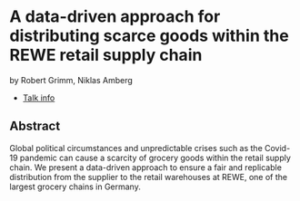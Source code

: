 # A data-driven approach for distributing scarce goods within the REWE retail supply chain
by Robert Grimm, Niklas Amberg
* [Talk info](https://amsterdam2023.pydata.org/cfp/talk/7UCW7S/)
## Abstract
Global political circumstances and unpredictable crises such as the Covid-19 pandemic can cause a scarcity of grocery goods within the retail supply chain. We present a data-driven approach to ensure a fair and replicable distribution from the supplier to the retail warehouses at REWE, one of the largest grocery chains in Germany.
